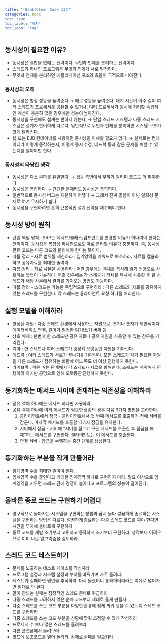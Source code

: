 ```yaml
---
title: "[Book]Clean Code 13장"
categories: book
toc: true
toc_label: "목차"
toc_icon: "cog"
---
```


## 동시성이 필요한 이유?

- 동시성은 결합을 없애는 전략이다. 무엇과 언제를 분리하는 전략이다.
- 스레드가 하나인 프로그램은 무엇과 언제가 서로 밀접하다.
- 무엇과 언제를 분리하면 애플리케이션 구조와 효율이 극적으로 나아진다.

### 동시성의 오해

- 동시성은 항상 성능을 높여준다 → 때로 성능을 높여준다. 대기 시간이 아주 길어 여러 스레드가 프로세서를 공유할 수 있거나, 여러 프로세서가 동시에 처리할 독립적인 계산이 충분히 많은 경우에만 성능이 높아진다.
- 동시성을 구현해도 설계는 변하지 않는다. → 단일 스레드 시스템과 다중 스레드 시스템은 설계가 판이하게 다르다. 일반적으로 무엇과 언제를 분리하면 시스템 구조가 크게 달라진다.
- 웹 또는 EJB 컨테이너를 사용하면 동시성을 이해할 필요가 없다. → 실제로는 컨테이너가 어떻게 동작하는지, 어떻게 동시 수정, 데드락 등과 같은 문제를 피할 수 있는지를 알아야만 한다.

### 동시성의 타당한 생각

- 동시성은 다소 부하를 유발한다. → 성능 측면에서 부하가 걸리며 코드도 더 짜야한다.
- 동시성은 복잡하다 → 간단한 문제라도 동시성은 복잡하다.
- 일반적으로 동시성 버그는 재현하기 어렵다 → 그래서 진짜 결함이 아닌 일회성 문제로 여겨 무시하기 쉽다
- 동시성을 구현하려면 흔히 근본적인 설계 전략을 재고해야 한다.

## 동시성 방어 원칙

- 단일 책임 원칙 : SRP는 메서드/클래스/컴포넌트를 변경할 이유가 하나여야 한다는 원칙이다. 동시성은 복잡성 하나만으로도 따로 분리할 이유가 충분하다. 즉, 동시성 관련 코드는 다른 코드와 분리해야 한다는 뜻이다.
- 따름 정리 - 자료 범위를 제한하라 : 임계영역을 키워드로 보호하라. 자료를 캡슐화하고 공유자료를 최대한 줄여라.
- 따름 정리 - 자료 사본을 사용하라 : 어떤 경우에는 객체를 복사해 읽기 전용으로 사용하는 방법이 가능하다. 어떤 경우에는 각 스레드가 객체를 복사해 사용한 후 한 스레드가 해당 사본에서 결과를 가져오는 방법도 가능하다.
- 따름 정리 - 스레드는 가능한 독립적으로 구현하라 : 다른 스레드와 자료를 공유하지 않는 스레드를 구현한다. 각 스레드는 클라이언트 요청 하나를 처리한다.

## 실행 모델을 이해하라

- 한정된 자원 : 다중 스레드 환경에서 사용하는 자원으로, 크기나 숫자가 제한적이다. 데이터베이스 연결, 길이가 일정한 읽기/쓰기 버퍼 등
- 상호 배제 : 한번에 한 스레드만 공유 자료나 공유 자원을 사용할 수 있는 경우를 가리킨다.
- 기아 : 한 스레드나 여러 스레드가 굉장히 오랫동안 자원을 기다린다.
- 데드락 : 여러 스레드가 서로가 끝나기를 기다린다. 모든 스레드가 각기 필요한 자원을 다른 스레드가 점유하는 바람에 어느 쪽도 더 이상 진행하지 못한다.
- 라이브락 : 락을 거는 단계에서 각 스레드가 서로를 방해한다. 스레드는 계속해서 진행하려 하지만 공명으로 인해 오랫동안 진행하지 못한다.

## 동기화하는 메서드 사이에 존재하는 의존성을 이해하라

- 공유 객체 하나에는 메서드 하나만 사용하라.
- 공유 객체 하나에 여러 메서드가 필요한 상황의 경우 다음 3가지 방법을 고려한다.
    1. 클라이언트에서 잠금 - 클라이언트에서 첫 번째 메서드를 호출하기 전에 서버를 잠근다. 마지막 메서드를 호출할 때까지 잠금을 유지한다.
    2. 서버에서 잠금 - 서버에 "서버를 잠그고 모든 메서드를 호출한 후 잠금을 해제"하는 메서드를 구현한다. 클라이언트는 이 메서드를 호출한다.
    3. 연결 서버 - 잠금을 수행하는 중간 단계를 생성한다.

## 동기화하는 부분을 작게 만들어라

- 임계영역 수를 최대한 줄여야 한다.
- 임계영역 수를 줄인다고 거대한 임계영역 하나로 구현하지 마라. 필요 이상으로 임계영역을 키우면 스레드 간에 경쟁이 늘어나고 프로그램의 성능이 떨어진다.

## 올바른 종료 코드는 구현하기 어렵다

- 영구적으로 돌아가는 시스템을 구현하는 방법과 잠시 돌다 깔끔하게 종료하는 시스템을 구현하는 방법은 다르다. 깔끔하게 종료하는 다중 스레드 코드를 짜야 한다면 시간을 투자해 올바르게 구현하자
- 종료 코드를 개발 초기부터 고민하고 동작하게 초기부터 구현하라. 생각보다 어려우므로 이미 나온 알고리즘을 검토하라.

## 스레드 코드 테스트하기

- 문제를 노출하는 테스트 케이스를 작성하라
- 프로그램 설정과 시스템 설정과 부하를 바꿔가며 자주 돌려라.
- 테스트가 실패하면 원인을 추적하라. 다시 돌렸더니 통과하더라라는 이유로 넘어가면 절대로 안 된다.
- 말이 안되는 실패는 잠정적인 스레드 문제로 취급하라
- 다중 스레드를 고려하지 않은 순차 코드부터 제대로 돌게 만들자
- 다중 스레드를 쓰는 코드 부분을 다양한 환경에 쉽게 끼워 넣을 수 있도록 스레드 코드를 구현하라
- 다중 스레드를 쓰는 코드 부분을 상황에 맞춰 조정할 수 있게 작성하라
- 프로세서 수 보다 많은 스레드를 돌려보라
- 다른 플랫폼에서 돌려보라
- 코드에 보조코드를 넣어 돌려라. 강제로 실패를 일으키라.